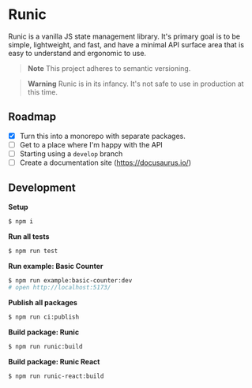 # Runic

Runic is a vanilla JS state management library. It's primary goal is to be
simple, lightweight, and fast, and have a minimal API surface area that is
easy to understand and ergonomic to use.

> **Note**
> This project adheres to semantic versioning.

> **Warning**
> Runic is in its infancy. It's not safe to use in production at this time.

## Roadmap

- [x] Turn this into a monorepo with separate packages.
- [ ] Get to a place where I'm happy with the API
- [ ] Starting using a `develop` branch
- [ ] Create a documentation site (https://docusaurus.io/)

## Development

**Setup**

```bash
$ npm i
```

**Run all tests**

```bash
$ npm run test
```

**Run example: Basic Counter**

```bash
$ npm run example:basic-counter:dev
# open http://localhost:5173/
```

**Publish all packages**

```bash
$ npm run ci:publish
```

**Build package: Runic**

```bash
$ npm run runic:build
```

**Build package: Runic React**

```bash
$ npm run runic-react:build
```

